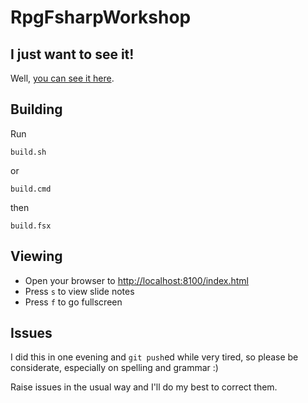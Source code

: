 # RpgFsharpWorkshop

## I just want to see it!

Well, [you can see it here](http://troykershaw.github.io/RpgFsharpWorkshop/).

## Building
Run

```
build.sh
```

or

```
build.cmd
```

then

```
build.fsx
```

## Viewing

- Open your browser to [http://localhost:8100/index.html](http://localhost:8100/index.html)
- Press `s` to view slide notes
- Press `f` to go fullscreen

## Issues

I did this in one evening and `git push`ed while very tired, so please be considerate, especially on spelling and grammar :)

Raise issues in the usual way and I'll do my best to correct them.
